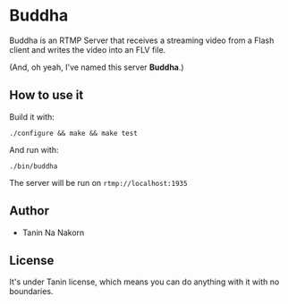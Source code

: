 Buddha
===============

Buddha is an RTMP Server that receives a streaming video from a Flash client and writes the video into an FLV file.

(And, oh yeah, I've named this server __Buddha__.)


How to use it
---------------

Build it with:

```
./configure && make && make test
```

And run with:

```
./bin/buddha
```

The server will be run on ```rtmp://localhost:1935```

Author
-------------

* Tanin Na Nakorn


License
------------

It's under Tanin license, which means you can do anything with it with no boundaries.

